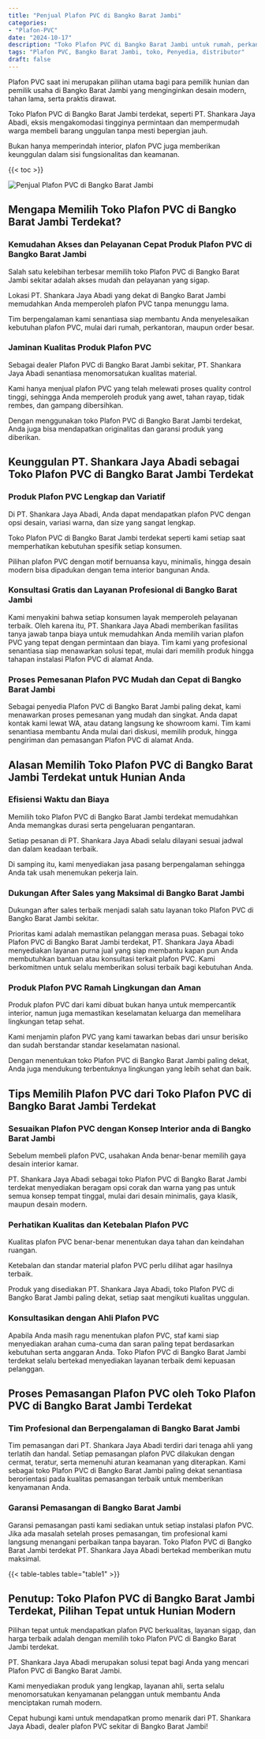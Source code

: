 ```yaml
---
title: "Penjual Plafon PVC di Bangko Barat Jambi"
categories: 
- "Plafon-PVC"
date: "2024-10-17"
description: "Toko Plafon PVC di Bangko Barat Jambi untuk rumah, perkantoran, serta ritel. Plafon unggulan, pilihan motif, pilihan warna elegan, dengan jasa instalasi oleh tim ahli serta garansi resmi!|Servis distribusi Plafon PVC di Bangko Barat Jambi bagi keperluan hunian, kantor, atau ritel, dengan plafon terbaik dan instalasi oleh tim berpengalaman dan jaminan resmi.|Solusi Plafon PVC di Bangko Barat Jambi yang terpercaya bagi hunian, kantor, serta ritel, dengan material terbaik dan penempatan oleh tim profesional dan jaminan resmi.|Distribusi Plafon PVC di Bangko Barat Jambi untuk tempat tinggal, kantor, serta toko, dengan material unggulan dan instalasi dikerjakan oleh tim profesional, dilengkapi dengan kepastian resmi.}"
tags: "Plafon PVC, Bangko Barat Jambi, toko, Penyedia, distributor"
draft: false
---
```


Plafon PVC saat ini merupakan pilihan utama bagi para pemilik hunian dan pemilik usaha di Bangko Barat Jambi yang menginginkan desain modern, tahan lama, serta praktis dirawat.

Toko Plafon PVC di Bangko Barat Jambi terdekat, seperti PT. Shankara Jaya Abadi, eksis mengakomodasi tingginya permintaan dan mempermudah warga membeli barang unggulan tanpa mesti bepergian jauh.

Bukan hanya memperindah interior, plafon PVC juga memberikan keunggulan dalam sisi fungsionalitas dan keamanan.

{{< toc >}}

![Penjual Plafon PVC di Bangko Barat Jambi](/images/Plafon-PVC/Penjual-Plafon-PVC-di-Bangko-Barat-Jambi.png)


## Mengapa Memilih Toko Plafon PVC di Bangko Barat Jambi Terdekat?

### Kemudahan Akses dan Pelayanan Cepat Produk Plafon PVC di Bangko Barat Jambi

Salah satu kelebihan terbesar memilih toko Plafon PVC di Bangko Barat Jambi sekitar adalah akses mudah dan pelayanan yang sigap.

Lokasi PT. Shankara Jaya Abadi yang dekat di Bangko Barat Jambi memudahkan Anda memperoleh plafon PVC tanpa menunggu lama.

Tim berpengalaman kami senantiasa siap membantu Anda menyelesaikan kebutuhan plafon PVC, mulai dari rumah, perkantoran, maupun order besar.

### Jaminan Kualitas Produk Plafon PVC

Sebagai dealer Plafon PVC di Bangko Barat Jambi sekitar, PT. Shankara Jaya Abadi senantiasa menomorsatukan kualitas material.

Kami hanya menjual plafon PVC yang telah melewati proses quality control tinggi, sehingga Anda memperoleh produk yang awet, tahan rayap, tidak rembes, dan gampang dibersihkan.

Dengan menggunakan toko Plafon PVC di Bangko Barat Jambi terdekat, Anda juga bisa mendapatkan originalitas dan garansi produk yang diberikan.

## Keunggulan PT. Shankara Jaya Abadi sebagai Toko Plafon PVC di Bangko Barat Jambi Terdekat

### Produk Plafon PVC Lengkap dan Variatif

Di PT. Shankara Jaya Abadi, Anda dapat mendapatkan plafon PVC dengan opsi desain, variasi warna, dan size yang sangat lengkap.

Toko Plafon PVC di Bangko Barat Jambi terdekat seperti kami setiap saat memperhatikan kebutuhan spesifik setiap konsumen.

Pilihan plafon PVC dengan motif bernuansa kayu, minimalis, hingga desain modern bisa dipadukan dengan tema interior bangunan Anda.

### Konsultasi Gratis dan Layanan Profesional di Bangko Barat Jambi

Kami menyakini bahwa setiap konsumen layak memperoleh pelayanan terbaik. Oleh karena itu, PT. Shankara Jaya Abadi memberikan fasilitas tanya jawab tanpa biaya untuk memudahkan Anda memilih varian plafon PVC yang tepat dengan permintaan dan biaya. Tim kami yang profesional senantiasa siap menawarkan solusi tepat, mulai dari memilih produk hingga tahapan instalasi Plafon PVC di alamat Anda.

### Proses Pemesanan Plafon PVC Mudah dan Cepat di Bangko Barat Jambi

Sebagai penyedia Plafon PVC di Bangko Barat Jambi paling dekat, kami menawarkan proses pemesanan yang mudah dan singkat. Anda dapat kontak kami lewat WA, atau datang langsung ke showroom kami. Tim kami senantiasa membantu Anda mulai dari diskusi, memilih produk, hingga pengiriman dan pemasangan Plafon PVC di alamat Anda.

## Alasan Memilih Toko Plafon PVC di Bangko Barat Jambi Terdekat untuk Hunian Anda

### Efisiensi Waktu dan Biaya

Memilih toko Plafon PVC di Bangko Barat Jambi terdekat memudahkan Anda memangkas durasi serta pengeluaran pengantaran.

Setiap pesanan di PT. Shankara Jaya Abadi selalu dilayani sesuai jadwal dan dalam keadaan terbaik.

Di samping itu, kami menyediakan jasa pasang berpengalaman sehingga Anda tak usah menemukan pekerja lain.

### Dukungan After Sales yang Maksimal di Bangko Barat Jambi

Dukungan after sales terbaik menjadi salah satu layanan toko Plafon PVC di Bangko Barat Jambi sekitar.

Prioritas kami adalah memastikan pelanggan merasa puas. Sebagai toko Plafon PVC di Bangko Barat Jambi terdekat, PT. Shankara Jaya Abadi menyediakan layanan purna jual yang siap membantu kapan pun Anda membutuhkan bantuan atau konsultasi terkait plafon PVC. Kami berkomitmen untuk selalu memberikan solusi terbaik bagi kebutuhan Anda.

### Produk Plafon PVC Ramah Lingkungan dan Aman

Produk plafon PVC dari kami dibuat bukan hanya untuk mempercantik interior, namun juga memastikan keselamatan keluarga dan memelihara lingkungan tetap sehat.

Kami menjamin plafon PVC yang kami tawarkan bebas dari unsur berisiko dan sudah berstandar standar keselamatan nasional.

Dengan menentukan toko Plafon PVC di Bangko Barat Jambi paling dekat, Anda juga mendukung terbentuknya lingkungan yang lebih sehat dan baik.

## Tips Memilih Plafon PVC dari Toko Plafon PVC di Bangko Barat Jambi Terdekat

### Sesuaikan Plafon PVC dengan Konsep Interior anda di Bangko Barat Jambi

Sebelum membeli plafon PVC, usahakan Anda benar-benar memilih gaya desain interior kamar.

PT. Shankara Jaya Abadi sebagai toko Plafon PVC di Bangko Barat Jambi terdekat menyediakan beragam opsi corak dan warna yang pas untuk semua konsep tempat tinggal, mulai dari desain minimalis, gaya klasik, maupun desain modern.

### Perhatikan Kualitas dan Ketebalan Plafon PVC

Kualitas plafon PVC benar-benar menentukan daya tahan dan keindahan ruangan.

Ketebalan dan standar material plafon PVC perlu dilihat agar hasilnya terbaik.

Produk yang disediakan PT. Shankara Jaya Abadi, toko Plafon PVC di Bangko Barat Jambi paling dekat, setiap saat mengikuti kualitas unggulan.

### Konsultasikan dengan Ahli Plafon PVC

Apabila Anda masih ragu menentukan plafon PVC, staf kami siap menyediakan arahan cuma-cuma dan saran paling tepat berdasarkan kebutuhan serta anggaran Anda. Toko Plafon PVC di Bangko Barat Jambi terdekat selalu bertekad menyediakan layanan terbaik demi kepuasan pelanggan.

## Proses Pemasangan Plafon PVC oleh Toko Plafon PVC di Bangko Barat Jambi Terdekat

### Tim Profesional dan Berpengalaman di Bangko Barat Jambi

Tim pemasangan dari PT. Shankara Jaya Abadi terdiri dari tenaga ahli yang terlatih dan handal. Setiap pemasangan plafon PVC dilakukan dengan cermat, teratur, serta memenuhi aturan keamanan yang diterapkan. Kami sebagai toko Plafon PVC di Bangko Barat Jambi paling dekat senantiasa berorientasi pada kualitas pemasangan terbaik untuk memberikan kenyamanan Anda.

### Garansi Pemasangan di Bangko Barat Jambi

Garansi pemasangan pasti kami sediakan untuk setiap instalasi plafon PVC. Jika ada masalah setelah proses pemasangan, tim profesional kami langsung menangani perbaikan tanpa bayaran. Toko Plafon PVC di Bangko Barat Jambi terdekat PT. Shankara Jaya Abadi bertekad memberikan mutu maksimal.

{{< table-tables table="table1" >}}

## Penutup: Toko Plafon PVC di Bangko Barat Jambi Terdekat, Pilihan Tepat untuk Hunian Modern

Pilihan tepat untuk mendapatkan plafon PVC berkualitas, layanan sigap, dan harga terbaik adalah dengan memilih toko Plafon PVC di Bangko Barat Jambi terdekat.

PT. Shankara Jaya Abadi merupakan solusi tepat bagi Anda yang mencari Plafon PVC di Bangko Barat Jambi.

Kami menyediakan produk yang lengkap, layanan ahli, serta selalu menomorsatukan kenyamanan pelanggan untuk membantu Anda menciptakan rumah modern.

Cepat hubungi kami untuk mendapatkan promo menarik dari PT. Shankara Jaya Abadi, dealer plafon PVC sekitar di Bangko Barat Jambi!
